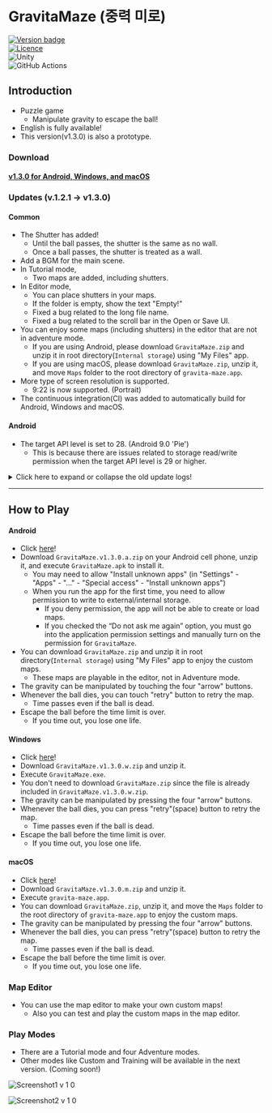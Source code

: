 # GravitaMaze (중력 미로)
[![Version badge](https://img.shields.io/badge/Version-1.3.0-purple.svg)](https://github.com/salt26/gravita-maze/releases/tag/v1.3.0)  
[![Licence](https://img.shields.io/badge/License-MIT-green.svg)](./LICENSE)  
![Unity](https://img.shields.io/badge/unity-%23000000.svg?style=for-the-badge&logo=unity&logoColor=white)  
![GitHub Actions](https://img.shields.io/badge/github%20actions-%232671E5.svg?style=for-the-badge&logo=githubactions&logoColor=white)

## Introduction
* Puzzle game
  * Manipulate gravity to escape the ball!
* English is fully available!
* This version(v1.3.0) is also a prototype.

### Download
#### [v1.3.0 for Android, Windows, and macOS](https://github.com/salt26/gravita-maze/releases/tag/v1.3.0)

### Updates (v.1.2.1 -> v1.3.0)
#### Common
* The Shutter has added!
  * Until the ball passes, the shutter is the same as no wall.
  * Once a ball passes, the shutter is treated as a wall.
* Add a BGM for the main scene. 
* In Tutorial mode,
  * Two maps are added, including shutters.
* In Editor mode,
  * You can place shutters in your maps.
  * If the folder is empty, show the text "Empty!"
  * Fixed a bug related to the long file name.
  * Fixed a bug related to the scroll bar in the Open or Save UI.
* You can enjoy some maps (including shutters) in the editor that are not in adventure mode.
  * If you are using Android, please download `GravitaMaze.zip` and unzip it in root directory(`Internal storage`) using "My Files" app.
  * If you are using macOS, please  download `GravitaMaze.zip`, unzip it, and move `Maps` folder to the root directory of `gravita-maze.app`.
* More type of screen resolution is supported.
  * 9:22 is now supported. (Portrait)
* The continuous integration(CI) was added to automatically build for Android, Windows and macOS.

#### Android
* The target API level is set to 28. (Android 9.0 'Pie')
  * This is because there are issues related to storage read/write permission when the target API level is 29 or higher.

<details>
<summary>Click here to expand or collapse the old update logs!</summary>

### Updates (v.1.1.0 -> v.1.2.1)
#### Common
* In Tutorial mode,
  * The progress is displayed.
  * You can pause and resume the game.
  * When you leave or complete the game, the results window is displayed.
* In Adventure mode,
  * Huge scale of map balance patch is done.
    * Easy: 5 lives, 10 maps to escape, more easier than before!
    * Normal: 5 lives, 10 maps to escape, a little easier than before.
    * Hard: 7 lives, 10 maps to escape
    * Insane: 10 lives, 10 maps to escape, more harder than before!
  * The remaining life and progress are displayed.
  * You can pause and resume the game.
  * When you leave or complete the game, the results window is displayed.
* You can enjoy some maps in the editor that are not in adventure mode.
  * If you are using Android, please download `GravitaMaze.zip` and unzip it in root directory(`Internal storage`) using "My Files" app.
* Many types of screen resolution are supported.
  * 9:16, 9:18, 9:18.5, 9:19, 9:19.5, 9:20, 9:20.5, 9:21 are supported. (Portrait)
  * 3:4 is not supported.

#### Android
* You can press the Back key to press the Pause button in Tutorial and Adventure mode.

#### Windows
* You can press the Enter key to press the Next button in Tutorial and Adventure mode.
* You can press the Esc key to press the Pause button in Tutorial and Adventure mode.

#### macOS
* You can press the Enter key to press the Next button in Tutorial and Adventure mode.
* You can press the Esc key to press the Pause button in Tutorial and Adventure mode.

### Updates (v.1.0.2 -> v.1.1.0)
#### Common
* Adventure mode is now playable!
  * There are Easy, Normal, Hard, and Insane levels.
  * In adventure mode, the map is randomly rotated or flipped.
  * There are five lives given, but they are not displayed in the UI yet.
* Even if you modify the map file(`.txt`) directly to increase the time limit to more than 30 seconds, the maximum time limit is set to 30 seconds.

### Updates (v.1.0.1 -> v.1.0.2)
#### Common
* The default value for the time limit has increased from 10 seconds to 30 seconds.
* Several maps have been added.

#### Android
* Maps can now be saved on internal storage rather than on the app's internal data.
  * You can share your own map or download other's map!
  * The map files are saved in `GravitaMaze/Maps`.
</details>

---

## How to Play
#### Android
* Click [here](https://github.com/salt26/gravita-maze/releases/tag/v1.3.0)!
* Download `GravitaMaze.v1.3.0.a.zip` on your Android cell phone, unzip it, and execute `GravitaMaze.apk` to install it.
  * You may need to allow "Install unknown apps" (in "Settings" - "Apps" - "..." - "Special access" - "Install unknown apps")
  * When you run the app for the first time, you need to allow permission to write to external/internal storage.
    * If you deny permission, the app will not be able to create or load maps.
    * If you checked the “Do not ask me again” option, you must go into the application permission settings and manually turn on the permission for `GravitaMaze`.
* You can download `GravitaMaze.zip` and unzip it in root directory(`Internal storage`) using "My Files" app to enjoy the custom maps.
  * These maps are playable in the editor, not in Adventure mode.
* The gravity can be manipulated by touching the four "arrow" buttons.
* Whenever the ball dies, you can touch "retry" button to retry the map.
  * Time passes even if the ball is dead.
* Escape the ball before the time limit is over.
  * If you time out, you lose one life.

#### Windows
* Click [here](https://github.com/salt26/gravita-maze/releases/tag/v1.3.0)!
* Download `GravitaMaze.v1.3.0.w.zip` and unzip it.
* Execute `GravitaMaze.exe`.
* You don't need to download `GravitaMaze.zip` since the file is already included in `GravitaMaze.v1.3.0.w.zip`.
* The gravity can be manipulated by pressing the four "arrow" buttons.
* Whenever the ball dies, you can press "retry"(space) button to retry the map.
  * Time passes even if the ball is dead.
* Escape the ball before the time limit is over.
  * If you time out, you lose one life.

#### macOS
* Click [here](https://github.com/salt26/gravita-maze/releases/tag/v1.3.0)!
* Download `GravitaMaze.v1.3.0.m.zip` and unzip it.
* Execute `gravita-maze.app`.
* You can download `GravitaMaze.zip`, unzip it, and move the `Maps` folder to the root directory of `gravita-maze.app` to enjoy the custom maps.
* The gravity can be manipulated by pressing the four "arrow" buttons.
* Whenever the ball dies, you can press "retry"(space) button to retry the map.
  * Time passes even if the ball is dead.
* Escape the ball before the time limit is over.
  * If you time out, you lose one life.

### Map Editor
* You can use the map editor to make your own custom maps!
  * Also you can test and play the custom maps in the map editor.

### Play Modes
* There are a Tutorial mode and four Adventure modes.
* Other modes like Custom and Training will be available in the next version. (Coming soon!)

![Screenshot1 v 1 0](https://user-images.githubusercontent.com/26455238/179261160-ba8ea0f6-48ef-4297-9702-7be6e540e8d0.png)

![Screenshot2 v 1 0](https://user-images.githubusercontent.com/26455238/179261180-48339cf5-bdaf-424b-8cbf-0bc3d513ac15.png)
